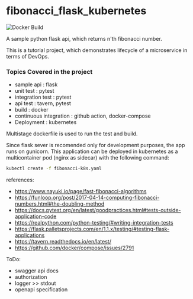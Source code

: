 # fibonacci_flask_kubernetes
![Docker Build](https://github.com/sumitsaiwal/fibonacci_flask_kubernetes/workflows/Docker%20Build/badge.svg)


A sample python flask api, which returns n'th fibonacci number.

This is a tutorial project, which demonstrates lifecycle of a microservice in terms of DevOps.

### Topics Covered in the project
  - sample api : flask
  - unit test : pytest
  - integration test : pytest
  - api test : tavern, pytest
  - build : docker
  - continuous integration : github action, docker-compose
  - Deployment : kubernetes

Multistage dockerfile is used to run the test and build.

Since flask sever is recomended only for development purposes, the app runs on gunicorn.
This application can be deployed in kubernetes as a multicontainer pod (nginx as sidecar) with the following command:
```bash
kubectl create -f fibonacci-k8s.yaml
```

references: 
- https://www.nayuki.io/page/fast-fibonacci-algorithms
- https://funloop.org/post/2017-04-14-computing-fibonacci-numbers.html#the-doubling-method
- https://docs.pytest.org/en/latest/goodpractices.html#tests-outside-application-code
- https://realpython.com/python-testing/#writing-integration-tests
- https://flask.palletsprojects.com/en/1.1.x/testing/#testing-flask-applications
- https://tavern.readthedocs.io/en/latest/
- https://github.com/docker/compose/issues/2791


ToDo:
- swagger api docs
- authorization
- logger >> stdout
- openapi specification 
